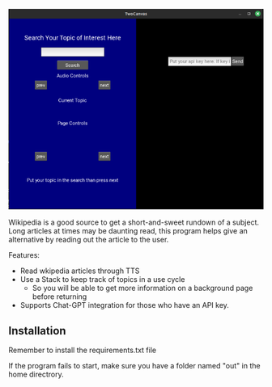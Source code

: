 ![Sample Image](misc/DG-Dia.png)

Wikipedia is a good source to get a short-and-sweet rundown of a subject.
Long articles at times may be daunting read, this program helps give an alternative by reading out the article to the user.

Features:
* Read wkipedia articles through TTS
* Use a Stack to keep track of topics in a use cycle
  * So you will be able to get more information on a background page before returning
* Supports Chat-GPT integration for those who have an API key. 

## Installation
Remember to install the requirements.txt file


If the program fails to start, make sure you have a folder named "out" in the home directrory.
